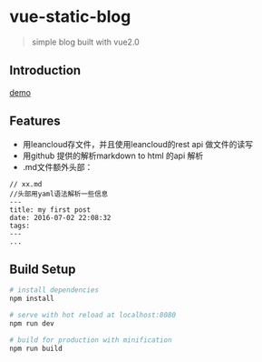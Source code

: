 # vue-static-blog

> simple blog built with vue2.0

## Introduction
[demo](http://vueblog.cody.wang)

## Features
- 用leancloud存文件，并且使用leancloud的rest api 做文件的读写
- 用github 提供的解析markdown to html 的api 解析
- .md文件额外头部：

```
// xx.md
//头部用yaml语法解析一些信息
---
title: my first post
date: 2016-07-02 22:08:32
tags:
---
...
```

## Build Setup

``` bash
# install dependencies
npm install

# serve with hot reload at localhost:8080
npm run dev

# build for production with minification
npm run build
```
